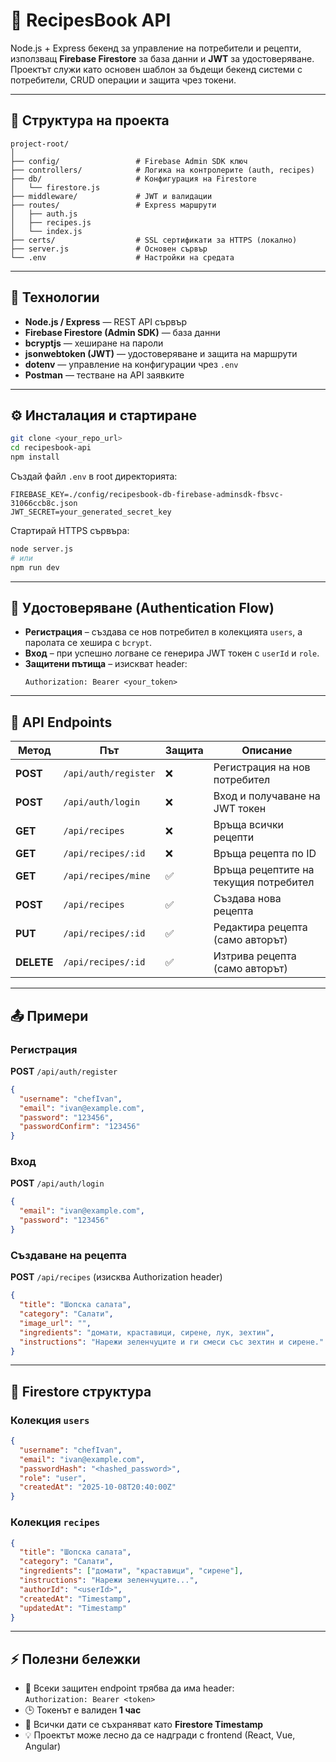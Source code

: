 # 🥘 RecipesBook API

Node.js + Express бекенд за управление на потребители и рецепти, използващ **Firebase Firestore** за база данни и **JWT** за удостоверяване.  
Проектът служи като основен шаблон за бъдещи бекенд системи с потребители, CRUD операции и защита чрез токени.

---

## 📁 Структура на проекта

```
project-root/
│
├── config/                 # Firebase Admin SDK ключ
├── controllers/            # Логика на контролерите (auth, recipes)
├── db/                     # Конфигурация на Firestore
│   └── firestore.js
├── middleware/             # JWT и валидации
├── routes/                 # Express маршрути
│   ├── auth.js
│   ├── recipes.js
│   └── index.js
├── certs/                  # SSL сертификати за HTTPS (локално)
├── server.js               # Основен сървър
└── .env                    # Настройки на средата
```

---

## 🚀 Технологии
- **Node.js / Express** — REST API сървър  
- **Firebase Firestore (Admin SDK)** — база данни  
- **bcryptjs** — хеширане на пароли  
- **jsonwebtoken (JWT)** — удостоверяване и защита на маршрути  
- **dotenv** — управление на конфигурации чрез `.env`  
- **Postman** — тестване на API заявките  

---

## ⚙️ Инсталация и стартиране

```bash
git clone <your_repo_url>
cd recipesbook-api
npm install
```

Създай файл `.env` в root директорията:
```
FIREBASE_KEY=./config/recipesbook-db-firebase-adminsdk-fbsvc-31066ccb8c.json
JWT_SECRET=your_generated_secret_key
```

Стартирай HTTPS сървъра:
```bash
node server.js
# или
npm run dev
```

---

## 🔐 Удостоверяване (Authentication Flow)

- **Регистрация** – създава се нов потребител в колекцията `users`, а паролата се хешира с `bcrypt`.  
- **Вход** – при успешно логване се генерира JWT токен с `userId` и `role`.  
- **Защитени пътища** – изискват header:
  ```
  Authorization: Bearer <your_token>
  ```

---

## 🧭 API Endpoints

| Метод | Път | Защита | Описание |
|--------|-----|--------|-----------|
| **POST** | `/api/auth/register` | ❌ | Регистрация на нов потребител |
| **POST** | `/api/auth/login` | ❌ | Вход и получаване на JWT токен |
| **GET** | `/api/recipes` | ❌ | Връща всички рецепти |
| **GET** | `/api/recipes/:id` | ❌ | Връща рецепта по ID |
| **GET** | `/api/recipes/mine` | ✅ | Връща рецептите на текущия потребител |
| **POST** | `/api/recipes` | ✅ | Създава нова рецепта |
| **PUT** | `/api/recipes/:id` | ✅ | Редактира рецепта (само авторът) |
| **DELETE** | `/api/recipes/:id` | ✅ | Изтрива рецепта (само авторът) |

---

## 📤 Примери

### Регистрация
**POST** `/api/auth/register`
```json
{
  "username": "chefIvan",
  "email": "ivan@example.com",
  "password": "123456",
  "passwordConfirm": "123456"
}
```

### Вход
**POST** `/api/auth/login`
```json
{
  "email": "ivan@example.com",
  "password": "123456"
}
```

### Създаване на рецепта
**POST** `/api/recipes`
(изисква Authorization header)
```json
{
  "title": "Шопска салата",
  "category": "Салати",
  "image_url": "",
  "ingredients": "домати, краставици, сирене, лук, зехтин",
  "instructions": "Нарежи зеленчуците и ги смеси със зехтин и сирене."
}
```

---

## 🧩 Firestore структура

### Колекция `users`
```json
{
  "username": "chefIvan",
  "email": "ivan@example.com",
  "passwordHash": "<hashed_password>",
  "role": "user",
  "createdAt": "2025-10-08T20:40:00Z"
}
```

### Колекция `recipes`
```json
{
  "title": "Шопска салата",
  "category": "Салати",
  "ingredients": ["домати", "краставици", "сирене"],
  "instructions": "Нарежи зеленчуците...",
  "authorId": "<userId>",
  "createdAt": "Timestamp",
  "updatedAt": "Timestamp"
}
```

---

## ⚡ Полезни бележки

- 🔑 Всеки защитен endpoint трябва да има header:  
  `Authorization: Bearer <token>`
- 🕒 Токенът е валиден **1 час**
- 🧱 Всички дати се съхраняват като **Firestore Timestamp**
- 💡 Проектът може лесно да се надгради с frontend (React, Vue, Angular)
